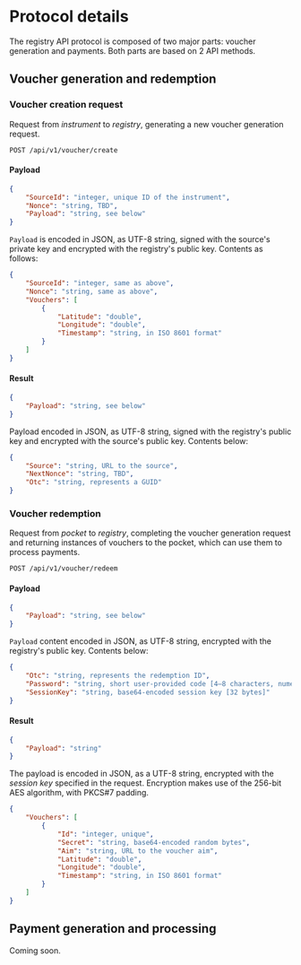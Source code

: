 # Protocol details

The registry API protocol is composed of two major parts: voucher generation and payments.
Both parts are based on 2&nbsp;API methods.

## Voucher generation and redemption

### Voucher creation request

Request from *instrument* to *registry*, generating a new voucher generation request.

`POST /api/v1/voucher/create`

#### Payload

```json
{
    "SourceId": "integer, unique ID of the instrument",
    "Nonce": "string, TBD",
    "Payload": "string, see below"
}
```

`Payload` is encoded in JSON, as UTF-8 string, signed with the source's private key and encrypted with the registry's public key.
Contents as follows:

```json
{
    "SourceId": "integer, same as above",
    "Nonce": "string, same as above",
    "Vouchers": [
        {
            "Latitude": "double",
            "Longitude": "double",
            "Timestamp": "string, in ISO 8601 format"
        }
    ]
}
```

#### Result

```json
{
    "Payload": "string, see below"
}
```

Payload encoded in JSON, as UTF-8 string, signed with the registry's public key and encrypted with the source's public key.
Contents below:

```json
{
    "Source": "string, URL to the source",
    "NextNonce": "string, TBD",
    "Otc": "string, represents a GUID"
}
```

### Voucher redemption

Request from *pocket* to *registry*, completing the voucher generation request and returning instances of vouchers to the pocket, which can use them to process payments.

`POST /api/v1/voucher/redeem`

#### Payload

```json
{
    "Payload": "string, see below"
}
```

`Payload` content encoded in JSON, as UTF-8 string, encrypted with the registry's public key.
Contents below:

```json
{
    "Otc": "string, represents the redemption ID",
    "Password": "string, short user-provided code [4–8 characters, numeric]",
    "SessionKey": "string, base64-encoded session key [32 bytes]"
}
```

#### Result

```json
{
    "Payload": "string"
}
```

The payload is encoded in JSON, as a UTF-8 string, encrypted with the *session key* specified in the request.
Encryption makes use of the 256-bit AES&nbsp;algorithm, with PKCS#7 padding.

```json
{
    "Vouchers": [
        {
            "Id": "integer, unique",
            "Secret": "string, base64-encoded random bytes",
            "Aim": "string, URL to the voucher aim",
            "Latitude": "double",
            "Longitude": "double",
            "Timestamp": "string, in ISO 8601 format"
        }
    ]
}
```

## Payment generation and processing

Coming soon.
